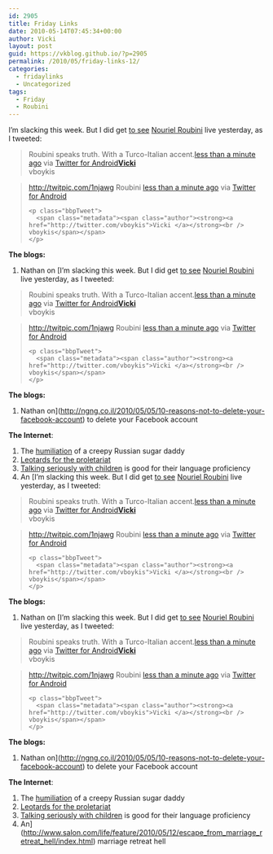 ```yaml
---
id: 2905
title: Friday Links
date: 2010-05-14T07:45:34+00:00
author: Vicki
layout: post
guid: https://vkblog.github.io/?p=2905
permalink: /2010/05/friday-links-12/
categories:
  - fridaylinks
  - Uncategorized
tags:
  - Friday
  - Roubini
---
```

I&#8217;m slacking this week. But I did get [to see](http://www.politics-prose.com/event/book/nouriel-roubini-crisis-economics) [Nouriel Roubini](http://en.wikipedia.org/wiki/Nouriel_Roubini) live yesterday, as I tweeted:

> <!-- http://twitter.com/vboykis/status/13941772055 -->
> 
> <!-- .bbpBox{background:url(http://a3.twimg.com/profile_background_images/86486833/New_Twitter_Logo.jpg) #ffffff;padding:20px;}p.bbpTweet{background:#fff;padding:10px 12px 10px 12px;margin:0;min-height:48px;color:#000;font-size:18px !important;line-height:22px;-moz-border-radius:5px;-webkit-border-radius:5px}p.bbpTweet span.metadata{display:block;width:100%;clear:both;margin-top:8px;padding-top:12px;height:40px;border-top:1px solid #fff;border-top:1px solid #e6e6e6}p.bbpTweet span.metadata span.author{line-height:19px}p.bbpTweet span.metadata span.author img{float:left;margin:0 7px 0 0px;width:38px;height:38px}p.bbpTweet a:hover{text-decoration:underline}p.bbpTweet span.timestamp{font-size:12px;display:block} -->
> 
> <div class="bbpBox">
>   <p class="bbpTweet">
>     Roubini speaks truth. With a Turco-Italian accent.<span class="timestamp"><a title="Thu May 13 23:40:24 +0000 2010" href="http://twitter.com/vboykis/status/13941772055">less than a minute ago</a> via <a rel="nofollow" href="http://mobile.twitter.com">Twitter for Android</a></span><span class="metadata"><span class="author"><a href="http://twitter.com/vboykis"><img src="http://a3.twimg.com/profile_images/704187869/DSC01660_normal.JPG" alt="" /></a><strong><a href="http://twitter.com/vboykis">Vicki </a></strong><br /> vboykis</span></span>
>   </p>
> </div>
> 
> <!-- end of tweet -->

<!-- http://twitter.com/vboykis/status/13942043368 -->

<!-- .bbpBox{background:url(http://a3.twimg.com/profile_background_images/86486833/New_Twitter_Logo.jpg) #ffffff;padding:20px;}p.bbpTweet{background:#fff;padding:10px 12px 10px 12px;margin:0;min-height:48px;color:#000;font-size:18px !important;line-height:22px;-moz-border-radius:5px;-webkit-border-radius:5px}p.bbpTweet span.metadata{display:block;width:100%;clear:both;margin-top:8px;padding-top:12px;height:40px;border-top:1px solid #fff;border-top:1px solid #e6e6e6}p.bbpTweet span.metadata span.author{line-height:19px}p.bbpTweet span.metadata span.author img{float:left;margin:0 7px 0 0px;width:38px;height:38px}p.bbpTweet a:hover{text-decoration:underline}p.bbpTweet span.timestamp{font-size:12px;display:block} -->

<div class="bbpBox">
  <blockquote>
    <p class="bbpTweet">
      <a rel="nofollow" href="http://twitpic.com/1njawg">http://twitpic.com/1njawg</a> Roubini <span class="timestamp"><a title="Thu May 13 23:45:52 +0000 2010" href="http://twitter.com/vboykis/status/13942043368">less than a minute ago</a> via <a rel="nofollow" href="http://mobile.twitter.com">Twitter for Android</a></span><span class="metadata"><span class="author"><a href="http://twitter.com/vboykis"><img src="http://a3.twimg.com/profile_images/704187869/DSC01660_normal.JPG" alt="" /></a><strong><a href="http://twitter.com/vboykis"></a></strong></span></span>
    </p>
    
    <p class="bbpTweet">
      <span class="metadata"><span class="author"><strong><a href="http://twitter.com/vboykis">Vicki </a></strong><br /> vboykis</span></span>
    </p>
  </blockquote>
</div>

<!-- end of tweet -->

**The blogs:** 

  1. Nathan on [I&#8217;m slacking this week. But I did get [to see](http://www.politics-prose.com/event/book/nouriel-roubini-crisis-economics) [Nouriel Roubini](http://en.wikipedia.org/wiki/Nouriel_Roubini) live yesterday, as I tweeted:

> <!-- http://twitter.com/vboykis/status/13941772055 -->
> 
> <!-- .bbpBox{background:url(http://a3.twimg.com/profile_background_images/86486833/New_Twitter_Logo.jpg) #ffffff;padding:20px;}p.bbpTweet{background:#fff;padding:10px 12px 10px 12px;margin:0;min-height:48px;color:#000;font-size:18px !important;line-height:22px;-moz-border-radius:5px;-webkit-border-radius:5px}p.bbpTweet span.metadata{display:block;width:100%;clear:both;margin-top:8px;padding-top:12px;height:40px;border-top:1px solid #fff;border-top:1px solid #e6e6e6}p.bbpTweet span.metadata span.author{line-height:19px}p.bbpTweet span.metadata span.author img{float:left;margin:0 7px 0 0px;width:38px;height:38px}p.bbpTweet a:hover{text-decoration:underline}p.bbpTweet span.timestamp{font-size:12px;display:block} -->
> 
> <div class="bbpBox">
>   <p class="bbpTweet">
>     Roubini speaks truth. With a Turco-Italian accent.<span class="timestamp"><a title="Thu May 13 23:40:24 +0000 2010" href="http://twitter.com/vboykis/status/13941772055">less than a minute ago</a> via <a rel="nofollow" href="http://mobile.twitter.com">Twitter for Android</a></span><span class="metadata"><span class="author"><a href="http://twitter.com/vboykis"><img src="http://a3.twimg.com/profile_images/704187869/DSC01660_normal.JPG" alt="" /></a><strong><a href="http://twitter.com/vboykis">Vicki </a></strong><br /> vboykis</span></span>
>   </p>
> </div>
> 
> <!-- end of tweet -->

<!-- http://twitter.com/vboykis/status/13942043368 -->

<!-- .bbpBox{background:url(http://a3.twimg.com/profile_background_images/86486833/New_Twitter_Logo.jpg) #ffffff;padding:20px;}p.bbpTweet{background:#fff;padding:10px 12px 10px 12px;margin:0;min-height:48px;color:#000;font-size:18px !important;line-height:22px;-moz-border-radius:5px;-webkit-border-radius:5px}p.bbpTweet span.metadata{display:block;width:100%;clear:both;margin-top:8px;padding-top:12px;height:40px;border-top:1px solid #fff;border-top:1px solid #e6e6e6}p.bbpTweet span.metadata span.author{line-height:19px}p.bbpTweet span.metadata span.author img{float:left;margin:0 7px 0 0px;width:38px;height:38px}p.bbpTweet a:hover{text-decoration:underline}p.bbpTweet span.timestamp{font-size:12px;display:block} -->

<div class="bbpBox">
  <blockquote>
    <p class="bbpTweet">
      <a rel="nofollow" href="http://twitpic.com/1njawg">http://twitpic.com/1njawg</a> Roubini <span class="timestamp"><a title="Thu May 13 23:45:52 +0000 2010" href="http://twitter.com/vboykis/status/13942043368">less than a minute ago</a> via <a rel="nofollow" href="http://mobile.twitter.com">Twitter for Android</a></span><span class="metadata"><span class="author"><a href="http://twitter.com/vboykis"><img src="http://a3.twimg.com/profile_images/704187869/DSC01660_normal.JPG" alt="" /></a><strong><a href="http://twitter.com/vboykis"></a></strong></span></span>
    </p>
    
    <p class="bbpTweet">
      <span class="metadata"><span class="author"><strong><a href="http://twitter.com/vboykis">Vicki </a></strong><br /> vboykis</span></span>
    </p>
  </blockquote>
</div>

<!-- end of tweet -->

**The blogs:** 

  1. Nathan on](http://ngng.co.il/2010/05/05/10-reasons-not-to-delete-your-facebook-account) to delete your Facebook account

**The Internet**:

  1. The [humiliation](http://gawker.com/5537538/the-humiliation-of-a-creepy-russian-sugar-daddy) of a creepy Russian sugar daddy
  2. [Leotards for the proletariat](http://www.microkhan.com/2010/05/13/leotards-for-the-proletariat/)
  3. [Talking seriously with children](http://www.sciencedaily.com/releases/2010/05/100512172529.htm) is good for their language proficiency
  4. An [I&#8217;m slacking this week. But I did get [to see](http://www.politics-prose.com/event/book/nouriel-roubini-crisis-economics) [Nouriel Roubini](http://en.wikipedia.org/wiki/Nouriel_Roubini) live yesterday, as I tweeted:

> <!-- http://twitter.com/vboykis/status/13941772055 -->
> 
> <!-- .bbpBox{background:url(http://a3.twimg.com/profile_background_images/86486833/New_Twitter_Logo.jpg) #ffffff;padding:20px;}p.bbpTweet{background:#fff;padding:10px 12px 10px 12px;margin:0;min-height:48px;color:#000;font-size:18px !important;line-height:22px;-moz-border-radius:5px;-webkit-border-radius:5px}p.bbpTweet span.metadata{display:block;width:100%;clear:both;margin-top:8px;padding-top:12px;height:40px;border-top:1px solid #fff;border-top:1px solid #e6e6e6}p.bbpTweet span.metadata span.author{line-height:19px}p.bbpTweet span.metadata span.author img{float:left;margin:0 7px 0 0px;width:38px;height:38px}p.bbpTweet a:hover{text-decoration:underline}p.bbpTweet span.timestamp{font-size:12px;display:block} -->
> 
> <div class="bbpBox">
>   <p class="bbpTweet">
>     Roubini speaks truth. With a Turco-Italian accent.<span class="timestamp"><a title="Thu May 13 23:40:24 +0000 2010" href="http://twitter.com/vboykis/status/13941772055">less than a minute ago</a> via <a rel="nofollow" href="http://mobile.twitter.com">Twitter for Android</a></span><span class="metadata"><span class="author"><a href="http://twitter.com/vboykis"><img src="http://a3.twimg.com/profile_images/704187869/DSC01660_normal.JPG" alt="" /></a><strong><a href="http://twitter.com/vboykis">Vicki </a></strong><br /> vboykis</span></span>
>   </p>
> </div>
> 
> <!-- end of tweet -->

<!-- http://twitter.com/vboykis/status/13942043368 -->

<!-- .bbpBox{background:url(http://a3.twimg.com/profile_background_images/86486833/New_Twitter_Logo.jpg) #ffffff;padding:20px;}p.bbpTweet{background:#fff;padding:10px 12px 10px 12px;margin:0;min-height:48px;color:#000;font-size:18px !important;line-height:22px;-moz-border-radius:5px;-webkit-border-radius:5px}p.bbpTweet span.metadata{display:block;width:100%;clear:both;margin-top:8px;padding-top:12px;height:40px;border-top:1px solid #fff;border-top:1px solid #e6e6e6}p.bbpTweet span.metadata span.author{line-height:19px}p.bbpTweet span.metadata span.author img{float:left;margin:0 7px 0 0px;width:38px;height:38px}p.bbpTweet a:hover{text-decoration:underline}p.bbpTweet span.timestamp{font-size:12px;display:block} -->

<div class="bbpBox">
  <blockquote>
    <p class="bbpTweet">
      <a rel="nofollow" href="http://twitpic.com/1njawg">http://twitpic.com/1njawg</a> Roubini <span class="timestamp"><a title="Thu May 13 23:45:52 +0000 2010" href="http://twitter.com/vboykis/status/13942043368">less than a minute ago</a> via <a rel="nofollow" href="http://mobile.twitter.com">Twitter for Android</a></span><span class="metadata"><span class="author"><a href="http://twitter.com/vboykis"><img src="http://a3.twimg.com/profile_images/704187869/DSC01660_normal.JPG" alt="" /></a><strong><a href="http://twitter.com/vboykis"></a></strong></span></span>
    </p>
    
    <p class="bbpTweet">
      <span class="metadata"><span class="author"><strong><a href="http://twitter.com/vboykis">Vicki </a></strong><br /> vboykis</span></span>
    </p>
  </blockquote>
</div>

<!-- end of tweet -->

**The blogs:** 

  1. Nathan on [I&#8217;m slacking this week. But I did get [to see](http://www.politics-prose.com/event/book/nouriel-roubini-crisis-economics) [Nouriel Roubini](http://en.wikipedia.org/wiki/Nouriel_Roubini) live yesterday, as I tweeted:

> <!-- http://twitter.com/vboykis/status/13941772055 -->
> 
> <!-- .bbpBox{background:url(http://a3.twimg.com/profile_background_images/86486833/New_Twitter_Logo.jpg) #ffffff;padding:20px;}p.bbpTweet{background:#fff;padding:10px 12px 10px 12px;margin:0;min-height:48px;color:#000;font-size:18px !important;line-height:22px;-moz-border-radius:5px;-webkit-border-radius:5px}p.bbpTweet span.metadata{display:block;width:100%;clear:both;margin-top:8px;padding-top:12px;height:40px;border-top:1px solid #fff;border-top:1px solid #e6e6e6}p.bbpTweet span.metadata span.author{line-height:19px}p.bbpTweet span.metadata span.author img{float:left;margin:0 7px 0 0px;width:38px;height:38px}p.bbpTweet a:hover{text-decoration:underline}p.bbpTweet span.timestamp{font-size:12px;display:block} -->
> 
> <div class="bbpBox">
>   <p class="bbpTweet">
>     Roubini speaks truth. With a Turco-Italian accent.<span class="timestamp"><a title="Thu May 13 23:40:24 +0000 2010" href="http://twitter.com/vboykis/status/13941772055">less than a minute ago</a> via <a rel="nofollow" href="http://mobile.twitter.com">Twitter for Android</a></span><span class="metadata"><span class="author"><a href="http://twitter.com/vboykis"><img src="http://a3.twimg.com/profile_images/704187869/DSC01660_normal.JPG" alt="" /></a><strong><a href="http://twitter.com/vboykis">Vicki </a></strong><br /> vboykis</span></span>
>   </p>
> </div>
> 
> <!-- end of tweet -->

<!-- http://twitter.com/vboykis/status/13942043368 -->

<!-- .bbpBox{background:url(http://a3.twimg.com/profile_background_images/86486833/New_Twitter_Logo.jpg) #ffffff;padding:20px;}p.bbpTweet{background:#fff;padding:10px 12px 10px 12px;margin:0;min-height:48px;color:#000;font-size:18px !important;line-height:22px;-moz-border-radius:5px;-webkit-border-radius:5px}p.bbpTweet span.metadata{display:block;width:100%;clear:both;margin-top:8px;padding-top:12px;height:40px;border-top:1px solid #fff;border-top:1px solid #e6e6e6}p.bbpTweet span.metadata span.author{line-height:19px}p.bbpTweet span.metadata span.author img{float:left;margin:0 7px 0 0px;width:38px;height:38px}p.bbpTweet a:hover{text-decoration:underline}p.bbpTweet span.timestamp{font-size:12px;display:block} -->

<div class="bbpBox">
  <blockquote>
    <p class="bbpTweet">
      <a rel="nofollow" href="http://twitpic.com/1njawg">http://twitpic.com/1njawg</a> Roubini <span class="timestamp"><a title="Thu May 13 23:45:52 +0000 2010" href="http://twitter.com/vboykis/status/13942043368">less than a minute ago</a> via <a rel="nofollow" href="http://mobile.twitter.com">Twitter for Android</a></span><span class="metadata"><span class="author"><a href="http://twitter.com/vboykis"><img src="http://a3.twimg.com/profile_images/704187869/DSC01660_normal.JPG" alt="" /></a><strong><a href="http://twitter.com/vboykis"></a></strong></span></span>
    </p>
    
    <p class="bbpTweet">
      <span class="metadata"><span class="author"><strong><a href="http://twitter.com/vboykis">Vicki </a></strong><br /> vboykis</span></span>
    </p>
  </blockquote>
</div>

<!-- end of tweet -->

**The blogs:** 

  1. Nathan on](http://ngng.co.il/2010/05/05/10-reasons-not-to-delete-your-facebook-account) to delete your Facebook account

**The Internet**:

  1. The [humiliation](http://gawker.com/5537538/the-humiliation-of-a-creepy-russian-sugar-daddy) of a creepy Russian sugar daddy
  2. [Leotards for the proletariat](http://www.microkhan.com/2010/05/13/leotards-for-the-proletariat/)
  3. [Talking seriously with children](http://www.sciencedaily.com/releases/2010/05/100512172529.htm) is good for their language proficiency
  4. An](http://www.salon.com/life/feature/2010/05/12/escape_from_marriage_retreat_hell/index.html) marriage retreat hell